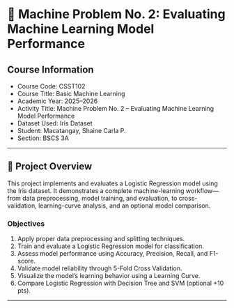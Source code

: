 # 🧠 Machine Problem No. 2: Evaluating Machine Learning Model Performance

## Course Information
- Course Code: CSST102  
- Course Title: Basic Machine Learning  
- Academic Year: 2025–2026  
- Activity Title: Machine Problem No. 2 – Evaluating Machine Learning Model Performance  
- Dataset Used: Iris Dataset  
- Student: Macatangay, Shaine Carla P.  
- Section: BSCS 3A  

---

## 📘 Project Overview
This project implements and evaluates a Logistic Regression model using the Iris dataset.
It demonstrates a complete machine-learning workflow—from data preprocessing, model training, and evaluation, to cross-validation, learning-curve analysis, and an optional model comparison.

### Objectives
1. Apply proper data preprocessing and splitting techniques.  
2. Train and evaluate a Logistic Regression model for classification.  
3. Assess model performance using Accuracy, Precision, Recall, and F1-score.  
4. Validate model reliability through 5-Fold Cross Validation.  
5. Visualize the model’s learning behavior using a Learning Curve.  
6. Compare Logistic Regression with Decision Tree and SVM (optional +10 pts).  

---
